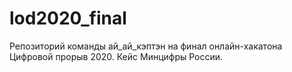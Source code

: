 # lod2020_final
Репозиторий команды ай_ай_кэптэн на финал онлайн-хакатона Цифровой прорыв 2020. Кейс Минцифры России.
